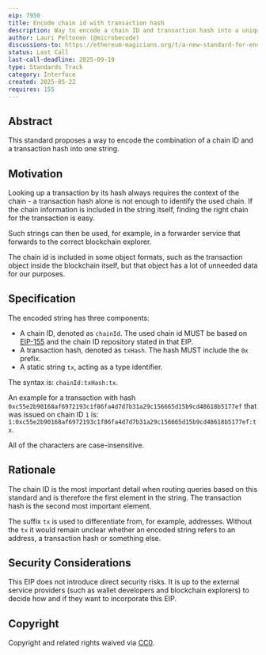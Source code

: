 ```yaml
---
eip: 7950
title: Encode chain id with transaction hash
description: Way to encode a chain ID and transaction hash into a unique string format
author: Lauri Peltonen (@microbecode)
discussions-to: https://ethereum-magicians.org/t/a-new-standard-for-encoding-chain-id-transaction-hash/23782
status: Last Call
last-call-deadline: 2025-09-19
type: Standards Track
category: Interface
created: 2025-05-22
requires: 155
---
```


## Abstract

This standard proposes a way to encode the combination of a chain ID and a transaction hash into one string.

## Motivation

Looking up a transaction by its hash always requires the context of the chain - a transaction hash alone is not enough to identify the used chain. If the chain information is included in the string itself, finding the right chain for the transaction is easy.

Such strings can then be used, for example, in a forwarder service that forwards to the correct blockchain explorer.

The chain id is included in some object formats, such as the transaction object inside the blockchain itself, but that object has a lot of unneeded data for our purposes.

## Specification

The encoded string has three components:

- A chain ID, denoted as `chainId`. The used chain id MUST be based on [EIP-155](./eip-155.md) and the chain ID repository stated in that EIP.
- A transaction hash, denoted as `txHash`. The hash MUST include the `0x` prefix.
- A static string `tx`, acting as a type identifier.

The syntax is: `chainId:txHash:tx`.

An example for a transaction with hash `0xc55e2b90168af6972193c1f86fa4d7d7b31a29c156665d15b9cd48618b5177ef` that was issued on chain ID `1` is: `1:0xc55e2b90168af6972193c1f86fa4d7d7b31a29c156665d15b9cd48618b5177ef:tx`.

All of the characters are case-insensitive.

## Rationale

The chain ID is the most important detail when routing queries based on this standard and is therefore the first element in the string. The transaction hash is the second most important element.

The suffix `tx` is used to differentiate from, for example, addresses. Without the `tx` it would remain unclear whether an encoded string refers to an address, a transaction hash or something else.

## Security Considerations

This EIP does not introduce direct security risks. It is up to the external service providers (such as wallet developers and blockchain explorers) to decide how and if they want to incorporate this EIP.

## Copyright

Copyright and related rights waived via [CC0](../LICENSE.md).
